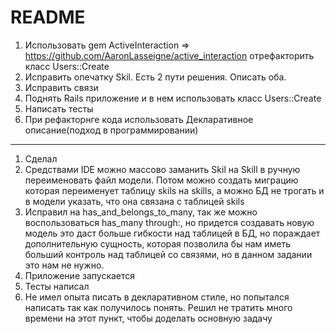 # README

1. Использовать gem ActiveInteraction => https://github.com/AaronLasseigne/active_interaction отрефакторить класс Users::Create
2. Исправить опечатку Skil. Есть 2 пути решения. Описать оба.
3. Исправить связи
4. Поднять Rails приложение и в нем использовать класс Users::Create
5. Написать тесты
6. При рефакторнге кода использовать Декларативное описание(подход в программировании)
---
1. Сделал
2. Средствами IDE можно массово заманить Skil на Skill в ручную переименовать файл модели. Потом можно создать миграцию которая переименует таблицу skils на skills, а можно БД не трогать и в модели указать, что она связана с таблицей skils
3. Исправил на has_and_belongs_to_many, так же можно воспользоваться has_many through:, но придется создавать новую модель это даст больше гибкости над таблицей в БД, но пораждает дополнительную сущность, которая позволила бы нам иметь больший контроль над таблицей со связями, но в данном задании это нам не нужно.
4. Приложение запускается
5. Тесты написал
6. Не имел опыта писать в декларативном стиле, но попытался написать так как получилось понять. Решил не тратить много времени на этот пункт, чтобы доделать основную задачу
